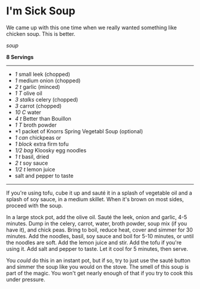 # I'm Sick Soup

We came up with this one time when we really wanted something like chicken soup.
This is better.

*soup*

**8 Servings**

---

- *1* small leek (chopped)
- *1* medium onion (chopped)
- *2 t* garlic (minced)
- *1 T* olive oil
- *3 stalks* celery (chopped)
- *3* carrot (chopped)
- *10 C* water
- *4 t* Better than Bouillon
- *1 T* broth powder
- *1 packet of Knorrs Spring Vegetabl Soup (optional)
- *1 can* chickpeas or
- *1 block* extra firm tofu
- *1/2 bag* Kloosky egg noodles
- *1 t* basil, dried
- *2 t* soy sauce
- *1/2 t* lemon juice
- salt and pepper to taste

---

If you're using tofu, cube it up and sauté it in a splash of vegetable oil and a
splash of soy sauce, in a medium skillet. When it's brown on most sides, proceed
with the soup.

In a large stock pot, add the olive oil. Sauté the leek, onion and garlic, 4-5
minutes. Dump in the celery, carrot, water, broth powder, soup mix (if you have
it), and chick peas. Bring to boil, reduce heat, cover and simmer for 30
minutes. Add the noodles, basil, soy sauce and boil for 5-10 minutes, or until
the noodles are soft. Add the lemon juice and stir. Add the tofu if you're using
it. Add salt and pepper to taste. Let it cool for 5 minutes, then serve.

You *could* do this in an instant pot, but if so, try to just use the sauté
button and simmer the soup like you would on the stove. The smell of this soup
is part of the magic. You won't get nearly enough of that if you try to cook
this under pressure.
